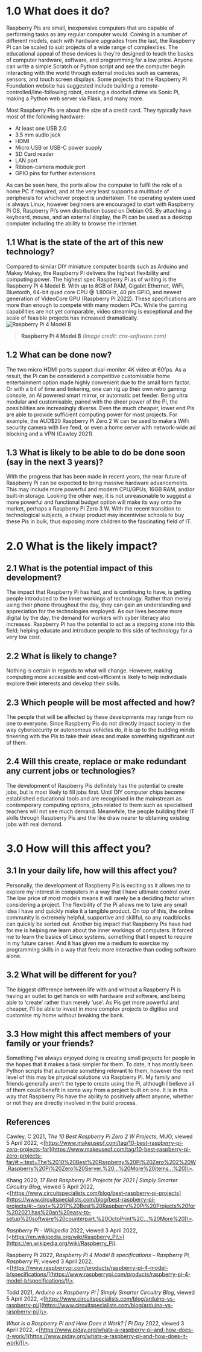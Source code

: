 # 1.0 What does it do?
Raspberry Pis are small, inexpensive computers that are capable of performing tasks as any regular computer would. Coming in a number of different models, each with hardware upgrades from the last, the Raspberry Pi can be scaled to suit projects of a wide range of complexities. The educational appeal of these devices is they’re designed to teach the basics of computer hardware, software, and programming for a low price. Anyone can write a simple Scratch or Python script and see the computer begin interacting with the world through external modules such as cameras, sensors, and touch screen displays. Some projects that the Raspberry Pi Foundation website has suggested include building a remote-controlled/line-following robot, creating a doorbell chime via Sonic Pi, making a Python web server via Flask, and many more.
 
Most Raspberry Pis are about the size of a credit card. They typically have most of the following hardware:
* At least one USB 2.0
* 3.5 mm audio jack
* HDMI
* Micro USB or USB-C power supply
* SD Card reader
* LAN port
* Ribbon-camera module port
* GPIO pins for further extensions
 
As can be seen here, the ports allow the computer to fulfil the role of a home PC if required, and at the very least supports a multitude of peripherals for whichever project is undertaken. The operating system used is always Linux, however beginners are encouraged to start with Raspberry Pi OS, Raspberry Pi’s own distribution based on Debian OS. By attaching a keyboard, mouse, and an external display, the Pi can be used as a desktop computer including the ability to browse the internet.
 
## 1.1 What is the state of the art of this new technology?
Compared to similar DIY miniature computer boards such as Arduino and Makey Makey, the Raspberry Pi delivers the highest flexibility and computing power. The highest spec Raspberry Pi as of writing is the Raspberry Pi 4 Model B. With up to 8GB of RAM, Gigabit Ethernet, WiFi, Bluetooth, 64-bit quad core CPU @ 1.80GHz, 40 pin GPIO, and newest generation of VideoCore GPU (Raspberry Pi 2022). These specifications are more than enough to compete with many modern PCs. While the gaming capabilities are not yet comparable, video streaming is exceptional and the scale of feasible projects has increased dramatically.
![Raspberry Pi 4 Model B](/assets/res/img/technologies/raspberrypi/pi4modelb.jpg)
> **Raspberry Pi 4 Model B** *(Image credit: cnx-software.com)*

## 1.2 What can be done now?
The two micro HDMI ports support dual-monitor 4K video at 60fps. As a result, the Pi can be considered a competitive customisable home entertainment option made highly convenient due to the small form factor. Or with a bit of time and tinkering, one can rig up their own retro gaming console, an AI powered smart mirror, or automatic pet feeder. Being ultra modular and customisable, paired with the sheer power of the Pi, the possibilities are increasingly diverse. Even the much cheaper, lower end Pis are able to provide sufficient computing power for most projects. For example, the AUD$20 Raspberry Pi Zero 2 W can be used to make a WiFi security camera with live feed, or even a home server with network-wide ad blocking and a VPN (Cawley 2021).
 
## 1.3 What is likely to be able to do be done soon (say in the next 3 years)?
With the progress that has been made in recent years, the near future of Raspberry Pi can be expected to bring massive hardware advancements. This may include more powerful and modern CPU/GPUs, 16GB RAM, and/or built-in storage. Looking the other way, it is not unreasonable to suggest a more powerful and functional budget option will make its way onto the market, perhaps a Raspberry Pi Zero 3 W. With the recent transition to technological subjects, a cheap product may incentivise schools to buy these Pis in bulk, thus exposing more children to the fascinating field of IT.
 
# 2.0 What is the likely impact?
## 2.1 What is the potential impact of this development?
The impact that Raspberry Pi has had, and is continuing to have, is getting people introduced to the inner workings of technology. Rather than merely using their phone throughout the day, they can gain an understanding and appreciation for the technologies employed. As our lives become more digital by the day, the demand for workers with cyber literacy also increases. Raspberry Pi has the potential to act as a stepping stone into this field; helping educate and introduce people to this side of technology for a very low cost.
 
## 2.2 What is likely to change?
Nothing is certain in regards to what will change. However, making computing more accessible and cost-efficient is likely to help individuals explore their interests and develop their skills.
 
## 2.3 Which people will be most affected and how?
The people that will be affected by these developments may range from no one to everyone. Since Raspberry Pis do not directly impact society in the way cybersecurity or autonomous vehicles do, it is up to the budding minds tinkering with the Pis to take their ideas and make something significant out of them.
 
## 2.4 Will this create, replace or make redundant any current jobs or technologies?
The development of Raspberry Pis definitely has the potential to create jobs, but is most likely to fill jobs first. Until DIY computer chips become established educational tools and are recognised in the mainstream as contemporary computing options, jobs related to them such as specialised teachers will not see much demand. Meanwhile, the people building their IT skills through Raspberry Pis and the like draw nearer to obtaining existing jobs with real demand.
 
# 3.0 How will this affect you?
## 3.1 In your daily life, how will this affect you?
Personally, the development of Raspberry Pis is exciting as it allows me to explore my interest in computers in a way that I have ultimate control over. The low price of most models means it will rarely be a deciding factor when considering a project. The flexibility of the Pi allows me to take any small idea I have and quickly make it a tangible product. On top of this, the online community is extremely helpful, supportive and skillful, so any roadblocks can quickly be sorted out. Another big impact that Raspberry Pis have had for me is helping me learn about the inner workings of computers. It forced me to learn the basics of Linux systems, something that I expect to require in my future career. And it has given me a medium to exercise my programming skills in a way that feels more interactive than coding software alone.
 
## 3.2 What will be different for you?
The biggest difference between life with and without a Raspberry Pi is having an outlet to get hands on with hardware and software, and being able to ‘create’ rather than merely ‘use’. As Pis get more powerful and cheaper, I’ll be able to invest in more complex projects to digitise and customise my home without breaking the bank.
 
## 3.3 How might this affect members of your family or your friends?
Something I’ve always enjoyed doing is creating small projects for people in the hopes that it makes a task simpler for them. To date, it has mostly been Python scripts that automate something relevant to them, however the next level of this may be physical solutions via Raspberry Pi. My family and friends generally aren’t the type to create using the Pi, although I believe all of them could benefit in some way from a project built on one. It is in this way that Raspberry Pis have the ability to positively affect anyone, whether or not they are directly involved in the build process.

## References

Cawley, C 2021, *The 10 Best Raspberry Pi Zero 2 W Projects*, MUO, viewed 5 April 2022, \<[https://www.makeuseof.com/tag/10-best-raspberry-pi-zero-projects-far](https://www.makeuseof.com/tag/10-best-raspberry-pi-zero-projects-far/#:~:text=The%2010%20Best%20Raspberry%20Pi%20Zero%202%20W,Raspberry%20Pi%20Zero%20Server.%20...%20More%20items...%20)\>.

Khang 2020, *17 Best Raspberry Pi Projects for 2021 | Simply Smarter Circuitry Blog*, viewed 5 April 2022, \<[https://www.circuitspecialists.com/blog/best-raspberry-pi-projects](https://www.circuitspecialists.com/blog/best-raspberry-pi-projects/#:~:text=%2017%20Best%20Raspberry%20Pi%20Projects%20for%202021,has%20an%20easy-to-setup%20software%20counterpart.%20OctoPrint%2C...%20More%20)\>.

*Raspberry Pi - Wikipedia* 2022, viewed 3 April 2022, [\<https://en.wikipedia.org/wiki/Raspberry_Pi\>](https://en.wikipedia.org/wiki/Raspberry_Pi).

Raspberry Pi 2022, *Raspberry Pi 4 Model B specifications – Raspberry Pi, Raspberry Pi*, viewed 3 April 2022, \<[https://www.raspberrypi.com/products/raspberry-pi-4-model-b/specifications/](https://www.raspberrypi.com/products/raspberry-pi-4-model-b/specifications/)\>.

Todd 2021, *Arduino vs Raspberry Pi | Simply Smarter Circuitry Blog*, viewed 5 April 2022, \<[https://www.circuitspecialists.com/blog/arduino-vs-raspberry-pi/](https://www.circuitspecialists.com/blog/arduino-vs-raspberry-pi/)\>.

*What is a Raspberry Pi and How Does it Work? | Pi Day* 2022, viewed 3 April 2022, \<[https://www.piday.org/whats-a-raspberry-pi-and-how-does-it-work/](https://www.piday.org/whats-a-raspberry-pi-and-how-does-it-work/)\>.
